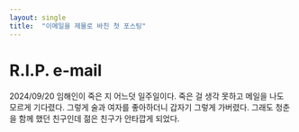 ```yaml
---
layout: single
title:  "이메일을 제물로 바친 첫 포스팅"
---
```


# R.I.P. e-mail

2024/09/20 임해인이 죽은 지 어느덧 일주일이다. 죽은 걸 생각 못하고 메일을 나도 모르게 기다렸다. 그렇게 술과 여자를 좋아하더니 갑자기 그렇게 가버렸다. 그래도 청춘을 함께 했던 친구인데 젊은 친구가 안타깝게 되었다.
